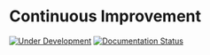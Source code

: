 # Continuous Improvement

[![Under Development](https://img.shields.io/badge/Under%20Development-blue.svg)](https://github.com/adisakshya/continuous-improvement)
 [![Documentation Status](https://readthedocs.org/projects/continuous-improvement/badge/?version=latest)](https://continuous-improvement.readthedocs.io/en/latest/?badge=latest)
